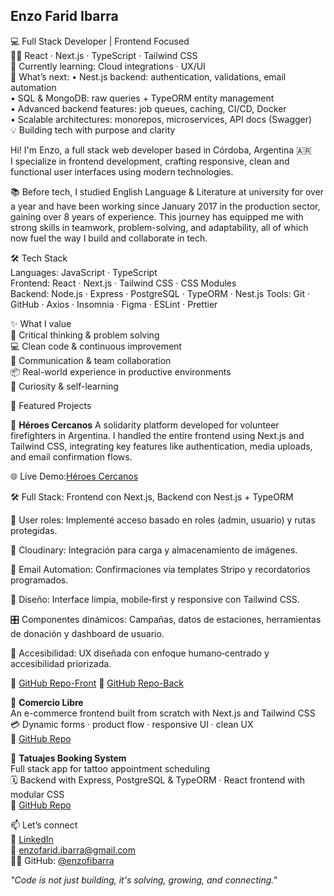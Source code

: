 ## Enzo Farid Ibarra  
💻 Full Stack Developer | Frontend Focused  
👨‍💻 React · Next.js · TypeScript · Tailwind CSS  
🌱 Currently learning: Cloud integrations · UX/UI  
🚀 What’s next:
• Nest.js backend: authentication, validations, email automation  
• SQL & MongoDB: raw queries + TypeORM entity management  
• Advanced backend features: job queues, caching, CI/CD, Docker  
• Scalable architectures: monorepos, microservices, API docs (Swagger)  
💡 Building tech with purpose and clarity  

Hi! I'm Enzo, a full stack web developer based in Córdoba, Argentina 🇦🇷  
I specialize in frontend development, crafting responsive, clean and functional user interfaces using modern technologies.

📚 Before tech, I studied English Language & Literature at university for over a year and have been working since January 2017 in the production sector, gaining over 8 years of experience.
This journey has equipped me with strong skills in teamwork, problem-solving, and adaptability, all of which now fuel the way I build and collaborate in tech.

🛠 Tech Stack  
Languages: JavaScript · TypeScript  
Frontend: React · Next.js · Tailwind CSS · CSS Modules  
Backend: Node.js · Express · PostgreSQL · TypeORM · Nest.js
Tools: Git · GitHub · Axios · Insomnia · Figma · ESLint · Prettier  

✨ What I value  
🧠 Critical thinking & problem solving  
💻 Clean code & continuous improvement  
🤝 Communication & team collaboration  
📦 Real-world experience in productive environments  
🌱 Curiosity & self-learning  


🚀 Featured Projects  

🌟 **Héroes Cercanos**
A solidarity platform developed for volunteer firefighters in Argentina. I handled the entire frontend using Next.js and Tailwind CSS, integrating key features like authentication, media uploads, and email confirmation flows.

🌐 Live Demo:[Héroes Cercanos](https://heroes-cercanos-front.onrender.com/)

🛠 Full Stack: Frontend con Next.js, Backend con Nest.js + TypeORM

👤 User roles: Implementé acceso basado en roles (admin, usuario) y rutas protegidas.

📸 Cloudinary: Integración para carga y almacenamiento de imágenes.

📧 Email Automation: Confirmaciones vía templates Stripo y recordatorios programados.

📱 Diseño: Interface limpia, mobile‑first y responsive con Tailwind CSS.

🎛 Componentes dinámicos: Campañas, datos de estaciones, herramientas de donación y dashboard de usuario.

🔗 Accesibilidad: UX diseñada con enfoque humano‑centrado y accesibilidad priorizada.

🔗 [GitHub Repo-Front](https://github.com/HeroesCercanos/Front)
🔗 [GitHub Repo-Back](https://github.com/HeroesCercanos/Back)


🌟 **Comercio Libre**  
An e-commerce frontend built from scratch with Next.js and Tailwind CSS  
💳 Dynamic forms · product flow · responsive UI · clean UX  
🔗 [GitHub Repo](https://github.com/EnzoIbarra/comercio-libre)


🌟 **Tatuajes Booking System**  
Full stack app for tattoo appointment scheduling  
🗓️ Backend with Express, PostgreSQL & TypeORM · React frontend with modular CSS  
🔗 [GitHub Repo]([https://github.com/enzofibarra/TatuajesBooking](https://github.com/EnzoIbarra/Tattoo-M3))

📫 Let’s connect  
💼 [LinkedIn](https://www.linkedin.com/in/enzoibarra/)  
📧 enzofarid.ibarra@gmail.com  
👨‍💻 GitHub: [@enzofibarra](https://github.com/EnzoIbarra)  

_"Code is not just building, it's solving, growing, and connecting."_  
